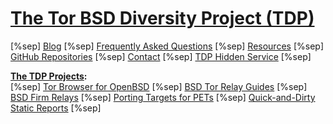 # [The Tor BSD Diversity Project (TDP)](index.html) #

[%sep] [Blog](blog.html) [%sep] [Frequently Asked Questions](faq.html) [%sep] [Resources](resources.html) [%sep] [GitHub Repositories](https://github.com/torbsd) [%sep] [Contact](contact.html) [%sep] [TDP Hidden Service](http://bptfp7py2wclht26.onion/) [%sep]

__[The TDP Projects](projects.html):__  
[%sep] [Tor Browser for OpenBSD](https://github.com/torbsd/openbsd-ports) [%sep]  [BSD Tor Relay Guides](relay-guides.html) [%sep] [BSD Firm Relays](corp-relays.html) [%sep] [Porting Targets for PETs](porting-pets.html) [%sep] [Quick-and-Dirty Static Reports](dirty-stats.html) [%sep]
